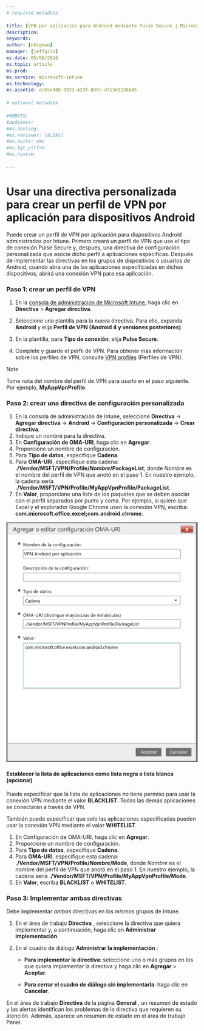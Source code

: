```yaml
---
# required metadata

title: [VPN por aplicación para Android mediante Pulse Secure | Microsoft Intune]
description:
keywords:
author: [nbigman]
manager: [jeffgilb]
ms.date: 05/08/2016
ms.topic: article
ms.prod:
ms.service: microsoft-intune
ms.technology:
ms.assetid: ac65e906-3922-429f-8d9c-d313d3126645

# optional metadata

#ROBOTS:
#audience:
#ms.devlang:
#ms.reviewer: [ALIAS]
#ms.suite: ems
#ms.tgt_pltfrm:
#ms.custom:

---
```


# Usar una directiva personalizada para crear un perfil de VPN por aplicación para dispositivos Android

Puede crear un perfil de VPN por aplicación para dispositivos Android administrados por Intune. Primero creará un perfil de VPN que use el tipo de conexión Pulse Secure y, después, una directiva de configuración personalizada que asocie dicho perfil a aplicaciones específicas. Después de implementar las directivas en los grupos de dispositivos o usuarios de Android, cuando abra una de las aplicaciones especificadas en dichos dispositivos, abrirá una conexión VPN para esa aplicación. 

### Paso 1: crear un perfil de VPN

1. En la [consola de administración de Microsoft Intune](https://manage.microsoft.com), haga clic en **Directiva** > **Agregar directiva**.
2. Seleccione una plantilla para la nueva directiva. Para ello, expanda **Android** y elija **Perfil de VPN (Android 4 y versiones posteriores)**.

3. En la plantilla, para **Tipo de conexión**, elija **Pulse Secure**.
4. Complete y guarde el perfil de VPN. Para obtener más información sobre los perfiles de VPN, consulte [VPN profiles](Help%20users%20connect%20to%20their%20work%20using%20VPN%20profiles%20with%20Microsoft%20Intune.md) (Perfiles de VPN).

> [!NOTE]
Tome nota del nombre del perfil de VPN para usarlo en el paso siguiente. Por ejemplo, **MyAppVpnProfile**.
   
### Paso 2: crear una directiva de configuración personalizada
    
   1. En la consola de administración de Intune, seleccione **Directiva** -> **Agregar directiva** -> **Android** -> **Configuración personalizada** -> **Crear directiva**.
   2. Indique un nombre para la directiva.
   3. En **Configuración de OMA-URI**, haga clic en **Agregar**.
   4. Proporcione un nombre de configuración.
   5. Para **Tipo de datos**, especifique **Cadena**.
   6. Para **OMA-URI**, especifique esta cadena: **./Vendor/MSFT/VPN/Profile/*Nombre*/PackageList**, donde *Nombre* es el nombre del perfil de VPN que anotó en el paso 1. En nuestro ejemplo, la cadena sería **./Vendor/MSFT/VPN/Profile/MyAppVpnProfile/PackageList**.
   7.   En **Valor**, proporcione una lista de los paquetes que se deben asociar con el perfil separados por punto y coma.  Por ejemplo, si quiere que Excel y el explorador Google Chrome usen la conexión VPN, escriba: **com.microsoft.office.excel;com.android.chrome**.
  

   ![Directiva personalizada de ejemplo de VPN por aplicación de Android](..\media\android_per_app_vpn_oma_uri.png) 
#### Establecer la lista de aplicaciones como lista negra o lista blanca (opcional)
Puede especificar que la lista de aplicaciones *no* tiene permiso para usar la conexión VPN mediante el valor **BLACKLIST**.  Todas las demás aplicaciones se conectarán a través de VPN.

También puede especificar que *solo* las aplicaciones especificadas pueden usar la conexión VPN mediante el valor **WHITELIST**.
 

1.  En Configuración de OMA-URI, haga clic en **Agregar**.
2.  Proporcione un nombre de configuración.
3.  Para **Tipo de datos**, especifique **Cadena**.
4.  Para **OMA-URI**, especifique esta cadena: **./Vendor/MSFT/VPN/Profile/*Nombre*/Mode**, donde *Nombre* es el nombre del perfil de VPN que anotó en el paso 1. En nuestro ejemplo, la cadena sería **./Vendor/MSFT/VPN/Profile/MyAppVpnProfile/Mode**.
5.  En **Valor**, escriba **BLACKLIST** o **WHITELIST**. 


   
### Paso 3: Implementar ambas directivas

Debe implementar *ambas* directivas en los *mismos* grupos de Intune.

   1.  En el área de trabajo **Directiva** , seleccione la directiva que quiera implementar y, a continuación, haga clic en **Administrar implementación**.

2.  En el cuadro de diálogo **Administrar la implementación** :

    -   **Para implementar la directiva**: seleccione uno o más grupos en los que quiera implementar la directiva y haga clic en **Agregar** &gt; **Aceptar**.

    -   **Para cerrar el cuadro de diálogo sin implementarla**: haga clic en **Cancelar**.

En el área de trabajo **Directiva** de la página **General** , un resumen de estado y las alertas identifican los problemas de la directiva que requieren su atención. Además, aparece un resumen de estado en el área de trabajo Panel.



<!--HONumber=May16_HO4-->


